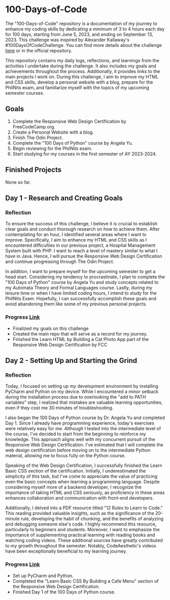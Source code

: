# 100-Days-of-Code

The "100-Days-of-Code" repository is a documentation of my journey to enhance my coding skills by dedicating a minimum of 3 to 4 hours each day for 100 days, starting from June 5, 2023, and ending on September 13, 2023. This challenge was inspired by Alexander Kallaway's #100DaysOfCodeChallenge. You can find more details about the challenge [here](https://www.100daysofcode.com) or in the official repository.

This repository contains my daily logs, reflections, and learnings from the activities I undertake during the challenge. It also includes my goals and achievements throughout the process. Additionally, it provides links to the main projects I work on. During this challenge, I aim to improve my HTML and CSS skills, develop a personal website with a blog, prepare for the PhilNits exam, and familiarize myself with the topics of my upcoming semester courses.

## Goals

1. Complete the Responsive Web Design Certification by FreeCodeCamp.org.
2. Create a Personal Website with a blog.
3. Finish The Odin Project.
4. Complete the "100 Days of Python" course by Angela Yu.
5. Begin reviewing for the PhilNits exam.
6. Start studying for my courses in the first semester of AY 2023-2024.

## Finished Projects

None so far.

## Day 1 - Research and Creating Goals

### Reflection

To ensure the success of this challenge, I believe it is crucial to establish clear goals and conduct thorough research on how to achieve them. After contemplating for an hour, I identified several areas where I want to improve. Specifically, I aim to enhance my HTML and CSS skills as I encountered difficulties in our previous project, a Hospital Management System built with PHP. I want to reach a level of mastery similar to what I have in Java. Hence, I will pursue the Responsive Web Design Certification and continue progressing through The Odin Project.

In addition, I want to prepare myself for the upcoming semester to get a head start. Considering my tendency to procrastinate, I plan to complete the "100 Days of Python" course by Angela Yu and study concepts related to my Automata Theory and Formal Languages course. Lastly, during my leisure time or when I have limited coding hours, I intend to study for the PhilNits Exam. Hopefully, I can successfully accomplish these goals and avoid abandoning them like some of my previous personal projects.

### Progress [Link](https://github.com/johnivanpuayap/100-days-of-code/tree/main/Day%201)
- Finalized my goals on this challenge
- Created the main repo that will serve as a record for my journey.
- Finished the Learn HTML by Building a Cat Photo App part of the Responsive Web Design Certification by FCC

## Day 2 - Setting Up and Starting the Grind

### Reflection
Today, I focused on setting up my development environment by installing PyCharm and Python on my device. While I encountered a minor setback during the installation process due to overlooking the "add to PATH variables" step, I realized that mistakes are valuable learning opportunities, even if they cost me 30 minutes of troubleshooting.

I also began the 100 Days of Python course by Dr. Angela Yu and completed Day 1. Since I already have programming experience, today's exercises were relatively easy for me. Although I tested into the intermediate level of the course, I've decided to start from the beginning to reinforce my knowledge. This approach aligns well with my concurrent pursuit of the Responsive Web Design Certification. I've estimated that I will complete the web design certification before moving on to the intermediate Python material, allowing me to focus fully on the Python course.

Speaking of the Web Design Certification, I successfully finished the Learn Basic CSS section of the certification. Initially, I underestimated the simplicity of this task, but I've come to appreciate the value of practicing even the basic concepts when learning a programming language. Despite considering myself more of a backend developer, I recognize the importance of taking HTML and CSS seriously, as proficiency in these areas enhances collaboration and communication with front-end developers.

Additionally, I delved into a PDF resource titled "12 Rules to Learn to Code." This reading provided valuable insights, such as the significance of the 20-minute rule, developing the habit of chunking, and the benefits of analyzing and debugging someone else's code. I highly recommend this resource, particularly to beginners and students. Moreover, I want to emphasize the importance of supplementing practical learning with reading books and watching coding videos. These additional sources have greatly contributed to my growth throughout the semester. Notably, CodeAesthetic's videos have been exceptionally beneficial to my learning journey.

### Progress [Link](https://github.com/johnivanpuayap/100-days-of-code/tree/main/Day%202)
- Set up PyCharm and Python.
- Completed the "Learn Basic CSS By Building a Cafe Menu" section of the Responsive Web Design Certification.
- Finished Day 1 of the 100 Days of Python course.